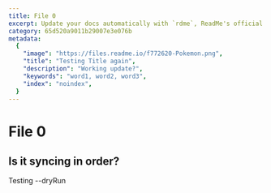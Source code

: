 ```yaml
---
title: File 0
excerpt: Update your docs automatically with `rdme`, ReadMe's official CLI and GitHub Action!
category: 65d520a9011b29007e3e076b
metadata:
  {
    "image": "https://files.readme.io/f772620-Pokemon.png",
    "title": "Testing Title again",
    "description": "Working update?",
    "keywords": "word1, word2, word3",
    "index": "noindex",
  }
---
```


# File 0

## Is it syncing in order?

Testing --dryRun
